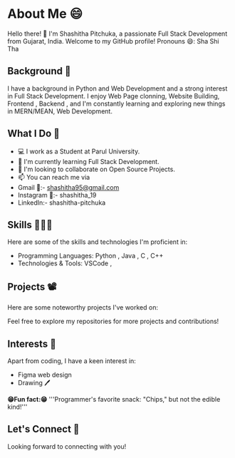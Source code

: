 # About Me 😄

Hello there! 👋 I'm Shashitha Pitchuka, a passionate Full Stack Development from Gujarat, India. Welcome to my GitHub profile!
Pronouns 😄:  Sha Shi Tha

## Background 👀 

I have a background in Python and Web Development and a strong interest in Full Stack Development. I enjoy Web Page clonning, Website Building, Frontend , Backend , and I'm constantly learning and exploring new things in MERN/MEAN, Web Development.

## What I Do 📝

- 💻 I work as a Student at Parul University.
- 🌱 I'm currently learning Full Stack Development.
- 👯 I'm looking to collaborate on Open Source Projects.
- 📫 You can reach me via
- Gmail 📧:- shashitha95@gmail.com
- Instagram 📱:- shashitha_19 
- LinkedIn:- shashitha-pitchuka

## Skills 🤹🏼‍♀️

Here are some of the skills and technologies I'm proficient in:

- Programming Languages: Python , Java  , C , C++
- Technologies & Tools: VSCode , 

## Projects 📽️

Here are some noteworthy projects I've worked on:

Feel free to explore my repositories for more projects and contributions!

## Interests 🧩

Apart from coding, I have a keen interest in:

- Figma web design 
- Drawing 🖊️

**😁Fun fact:😁** 
  '''Programmer's favorite snack: "Chips," but not the edible kind!'''

## Let's Connect 🔗 

Looking forward to connecting with you!
